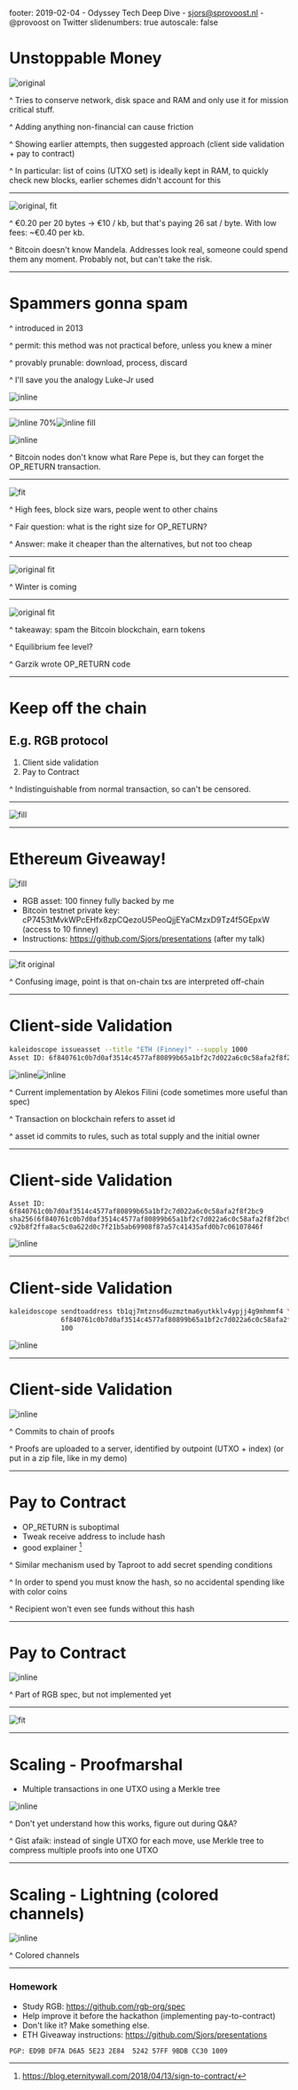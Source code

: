 footer: 2019-02-04 - Odyssey Tech Deep Dive - sjors@sprovoost.nl - @provoost on Twitter
slidenumbers: true
autoscale: false

# Unstoppable Money

![original](miners.jpg)

<!--- Image source: https://www.technologyreview.com/the-download/609972/why-canada-looks-like-the-next-bitcoin-mining-haven/ -->

^ Tries to conserve network, disk space and RAM and only use it for mission critical stuff.

^ Adding anything non-financial can cause friction

^ Showing earlier attempts, then suggested approach (client side validation + pay to contract)

^ In particular: list of coins (UTXO set) is ideally kept in RAM, to quickly check new blocks, earlier schemes didn't account for this

---

![original, fit](mandela.png)

<!-- http://www.righto.com/2014/02/ascii-bernanke-wikileaks-photographs.html -->

^ €0.20 per 20 bytes -> €10 / kb, but that's paying 26 sat / byte. With low fees: ~€0.40 per kb.

^ Bitcoin doesn't know Mandela. Addresses look real, someone could spend them any moment. Probably not, but can't take the risk.

---

# Spammers gonna spam

^ introduced in 2013

^ permit: this method was not practical before, unless you knew a miner

^ provably prunable: download, process, discard

^ I'll save you the analogy Luke-Jr used

![inline](OP_RETURN.png)


<!-- https://github.com/bitcoin/bitcoin/pull/2738
https://github.com/bitcoin/bitcoin/pull/3737 (reduce to 40)
https://github.com/bitcoin/bitcoin/pull/5286 (back to 80)
-->

---

![inline 70%](PEPE.png)![inline fill](PEPE_EXPLORER.png)

![inline](PEPE_OP_RETURN.png)

^ Bitcoin nodes don't know what Rare Pepe is, but they can forget the OP_RETURN transaction.

---

![fit](BYE.png)

^ High fees, block size wars, people went to other chains

^ Fair question: what is the right size for OP_RETURN?

^ Answer: make it cheaper than the alternatives, but not too cheap

---

![original fit](forbes.png)

^ Winter is coming

<!-- https://www.forbes.com/sites/ktorpey/2019/01/09/a-new-blockchain-project-is-generating-20-of-daily-bitcoin-transactions/#57e947016129 -->


---

![original fit](veriblock.png)

^ takeaway: spam the Bitcoin blockchain, earn tokens

^ Equilibrium fee level?

^ Garzik wrote OP_RETURN code

---

# Keep off the chain
## E.g. RGB protocol

1. Client side validation
2. Pay to Contract

^ Indistinguishable from normal transaction, so can't be censored.

---

![fill](ETH.png)

---

# Ethereum Giveaway!

![fill](ETH.png)

* RGB asset: 100 finney fully backed by me
* Bitcoin testnet private key: cP7453tMvkWPcEHfx8zpCQezoU5PeoQjjEYaCMzxD9Tz4f5GEpxW (access to 10 finney)
* Instructions: https://github.com/Sjors/presentations (after my talk)

---

![fit original](rgb-design.png)

^ Confusing image, point is that on-chain txs are interpreted off-chain

---

# Client-side Validation

```bash
kaleidoscope issueasset --title "ETH (Finney)" --supply 1000
Asset ID: 6f840761c0b7d0af3514c4577af80899b65a1bf2c7d022a6c0c58afa2f8f2bc9
```

![inline](contract.png)![inline](afilini.png)

^ Current implementation by Alekos Filini (code sometimes more useful than spec)

^ Transaction on blockchain refers to asset id

^ asset id commits to rules, such as total supply and the initial owner

---

# Client-side Validation

```
Asset ID: 6f840761c0b7d0af3514c4577af80899b65a1bf2c7d022a6c0c58afa2f8f2bc9
sha256(6f840761c0b7d0af3514c4577af80899b65a1bf2c7d022a6c0c58afa2f8f2bc9)
c92b8f2ffa8ac5c0a622d0c7f21b5ab69908f87a57c41435afd0b7c06107846f
```

![inline](issue_tx.png)

---

# Client-side Validation


```bash
kaleidoscope sendtoaddress tb1qj7mtznsd6uzmztma6yutkklv4ypjj4g9mhmmf4 \
             6f840761c0b7d0af3514c4577af80899b65a1bf2c7d022a6c0c58afa2f8f2bc9 \
             100
```

![inline](sendto.png)

---

# Client-side Validation

![inline](verify.png)

^ Commits to chain of proofs

^ Proofs are uploaded to a server, identified by outpoint (UTXO + index) (or put in a zip file, like in my demo)

---

# Pay to Contract

* OP_RETURN is suboptimal
* Tweak receive address to include hash
* good explainer [^4]

[^4]: https://blog.eternitywall.com/2018/04/13/sign-to-contract/

^ Similar mechanism used by Taproot to add secret spending conditions

^ In order to spend you must know the hash, so no accidental spending like with color coins

^ Recipient won't even see funds without this hash

---

# Pay to Contract

![inline](rgb_p2c_commitment.png)

^ Part of RGB spec, but not implemented yet

---

![fit](instructions.png)

---

# Scaling - Proofmarshal

* Multiple transactions in one UTXO using a Merkle tree

![inline](proofmarshal.png)

^ Don't yet understand how this works, figure out during Q&A?

^ Gist afaik: instead of single UTXO for each move, use Merkle tree to compress multiple proofs into one UTXO

---

# Scaling - Lightning (colored channels)

![inline](lightning.jpg)

^ Colored channels

---

### Homework

- Study RGB: https://github.com/rgb-org/spec
- Help improve it before the hackathon (implementing pay-to-contract)
- Don't like it? Make something else.
- ETH Giveaway instructions: https://github.com/Sjors/presentations

```
PGP: ED9B DF7A D6A5 5E23 2E84  5242 57FF 9BDB CC30 1009
```
